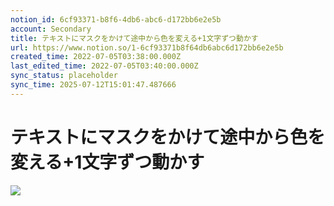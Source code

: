 ```yaml
---
notion_id: 6cf93371-b8f6-4db6-abc6-d172bb6e2e5b
account: Secondary
title: テキストにマスクをかけて途中から色を変える+1文字ずつ動かす
url: https://www.notion.so/1-6cf93371b8f64db6abc6d172bb6e2e5b
created_time: 2022-07-05T03:38:00.000Z
last_edited_time: 2022-07-05T03:40:00.000Z
sync_status: placeholder
sync_time: 2025-07-12T15:01:47.487666
---
```

# テキストにマスクをかけて途中から色を変える+1文字ずつ動かす

![](https://prod-files-secure.s3.us-west-2.amazonaws.com/d58fe38c-a9d4-4466-aed9-85604b7b2c6d/6df9e8ba-6a76-4810-a7ca-0c55aa7654d8/Untitled.png?X-Amz-Algorithm=AWS4-HMAC-SHA256&X-Amz-Content-Sha256=UNSIGNED-PAYLOAD&X-Amz-Credential=ASIAZI2LB466WNKFXHQV%2F20250719%2Fus-west-2%2Fs3%2Faws4_request&X-Amz-Date=20250719T063634Z&X-Amz-Expires=3600&X-Amz-Security-Token=IQoJb3JpZ2luX2VjEIX%2F%2F%2F%2F%2F%2F%2F%2F%2F%2FwEaCXVzLXdlc3QtMiJHMEUCIEBBmLfN7kIcTxyH3SG7ovZHr8P4qAXAbixIwsc2%2FgpZAiEAr%2Ft8KcFMpQuTp22NmKvRP2UZmrR%2BtEAf%2BM09%2BNXZUQgqiAQInv%2F%2F%2F%2F%2F%2F%2F%2F%2F%2FARAAGgw2Mzc0MjMxODM4MDUiDImiZ%2ByTMN6JLqvJKyrcA8pvCIzSp63SM5M0naVPNvvAUHjtFjhyX8sNDEY47a1jTroVeEAWDlskA1KJ8sV503ByxmQst%2BYziYTAwB1ypm3dbQHJuDGSXk4Q%2FDk1cLx19TW8FkWgde7CsiDNnjCJPYGjjPqA%2F5Pm5PxtUCsKcLN546LhM2VradMf6wCNvNX3ERte2aQ9yNMvAwTBz80korUr%2Bh4GQDWme0RFe4JDCts4CkVegv2APE9dsCKIJ8%2FwTMBrNpL3CXEfGlmUSStUQQoGvFD%2Fgo5h6zdKt5OcdaEat3u2nENpURe2O4svfeNd3rKsnuE3nCb06QSubTe9HsyOlbFvp0jqBHTPsbDBSFTDigmA%2BkY3ICRN98xM3VF6xSWjN6R%2BNz9IHDT41aX0XwmaqIxVGQTeG%2B%2BN13vSFEczB%2Fu5hBhohhDqBkNxdPI4Nn44V%2FXmcpDp%2FlO0BWsLYcP3SuQu6T%2BIpwf9QaUIy7nBRmqMhPqict0evwy97Kb3D79RO%2BH7anMXPX4cIlW1N%2B80ljlVw5neGtd1%2BZkdCLsKwEPaMN1cwKBEE9xMMz7ETYueH6gl89UnFLgt0dojYUVHkx7p5gHFJpYpvzqncjMBvWREZtt3KWAB2FIBJkMA388QTU15m5Z8d4DqMIDG7MMGOqUBrHBgsk%2FMNCEveG8F85VgJPFpqL1ub84vuDodXYZeMUOb86UipWZCrMUHKPIm343Kvo4NG%2B27yQlbn8TS9zUpzMi%2B095Fd%2BshMzYIkRsltLkMPivxA64%2B4VqHXwZeCm55Z032XV27oipRNnTkA8fOgOtxnMISpFFNOACh0%2BLJq8Z3u6NOZpSS04DkDKGcq6ZGxqERBmOGOz2IGG5rxXEYmjX7nTKa&X-Amz-Signature=6fbcca6ef934b8cb34599e356e7f17986aad716c24162496b56036f3e75435a0&X-Amz-SignedHeaders=host&x-amz-checksum-mode=ENABLED&x-id=GetObject)
